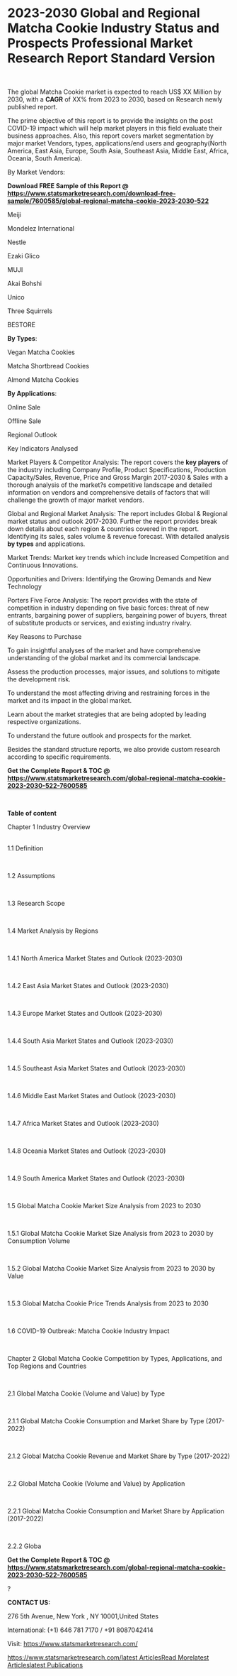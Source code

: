 <h1>2023-2030 Global and Regional Matcha Cookie Industry Status and Prospects Professional Market Research Report Standard Version</h1><br/><p>The global Matcha Cookie market is expected to reach US$ XX Million by 2030, with a <strong>CAGR</strong> of XX% from 2023 to 2030, based on Research newly published report.</p>
 
 
 
 <p>The prime objective of this report is to provide the insights on the post COVID-19 impact which will help market players in this field evaluate their business approaches. Also, this report covers market segmentation by major market Vendors, types, applications/end users and geography(North America, East Asia, Europe, South Asia, Southeast Asia, Middle East, Africa, Oceania, South America).</p>
 
 
 
 <p>By Market Vendors:</p>
 
 
 
 <p><strong>Download FREE Sample of this Report @ <a href="https://www.statsmarketresearch.com/download-free-sample/7600585/global-regional-matcha-cookie-2023-2030-522">https://www.statsmarketresearch.com/download-free-sample/7600585/global-regional-matcha-cookie-2023-2030-522</a></strong></p>
 
 
 
 <p>Meiji</p>
 
 
 
 <p>Mondelez International</p>
 
 
 
 <p>Nestle</p>
 
 
 
 <p>Ezaki Glico</p>
 
 
 
 <p>MUJI</p>
 
 
 
 <p>Akai Bohshi</p>
 
 
 
 <p>Unico</p>
 
 
 
 <p>Three Squirrels</p>
 
 
 
 <p>BESTORE</p>
 
 
 
 <p><strong>By Types</strong>:</p>
 
 
 
 <p>Vegan Matcha Cookies</p>
 
 
 
 <p>Matcha Shortbread Cookies</p>
 
 
 
 <p>Almond Matcha Cookies</p>
 
 
 
 <p><strong><strong>By Applications</strong></strong>:</p>
 
 
 
 <p>Online Sale</p>
 
 
 
 <p>Offline Sale</p>
 
 
 
 <p>Regional Outlook</p>
 
 
 
 <p>Key Indicators Analysed</p>
 
 
 
 <p>Market Players & Competitor Analysis: The report covers the <strong>key players</strong> of the industry including Company Profile, Product Specifications, Production Capacity/Sales, Revenue, Price and Gross Margin 2017-2030 & Sales with a thorough analysis of the market?s competitive landscape and detailed information on vendors and comprehensive details of factors that will challenge the growth of major market vendors.</p>
 
 
 
 <p>Global and Regional Market Analysis: The report includes Global & Regional market status and outlook 2017-2030. Further the report provides break down details about each region & countries covered in the report. Identifying its sales, sales volume & revenue forecast. With detailed analysis <strong>by types</strong> and applications.</p>
 
 
 
 <p>Market Trends: Market key trends which include Increased Competition and Continuous Innovations.</p>
 
 
 
 <p>Opportunities and Drivers: Identifying the Growing Demands and New Technology</p>
 
 
 
 <p>Porters Five Force Analysis: The report provides with the state of competition in industry depending on five basic forces: threat of new entrants, bargaining power of suppliers, bargaining power of buyers, threat of substitute products or services, and existing industry rivalry.</p>
 
 
 
 <p>Key Reasons to Purchase</p>
 
 
 
 <p>To gain insightful analyses of the market and have comprehensive understanding of the global market and its commercial landscape.</p>
 
 
 
 <p>Assess the production processes, major issues, and solutions to mitigate the development risk.</p>
 
 
 
 <p>To understand the most affecting driving and restraining forces in the market and its impact in the global market.</p>
 
 
 
 <p>Learn about the market strategies that are being adopted by leading respective organizations.</p>
 
 
 
 <p>To understand the future outlook and prospects for the market.</p>
 
 
 
 <p>Besides the standard structure reports, we also provide custom research according to specific requirements.</p>
 
 
 
 <div><b>Get the Complete Report & TOC @ <a href="https://www.statsmarketresearch.com/global-regional-matcha-cookie-2023-2030-522-7600585">https://www.statsmarketresearch.com/global-regional-matcha-cookie-2023-2030-522-7600585</a></b></div>
 
 
 
 <p><br />
 
 <b>Table of content</b></p>
 
 
 
 <p>Chapter 1 Industry Overview<br />
 
 <br />
 
 1.1 Definition<br />
 
 <br />
 
 1.2 Assumptions<br />
 
 <br />
 
 1.3 Research Scope<br />
 
 <br />
 
 1.4 Market Analysis by Regions<br />
 
 <br />
 
 1.4.1 North America Market States and Outlook (2023-2030)<br />
 
 <br />
 
 1.4.2 East Asia Market States and Outlook (2023-2030)<br />
 
 <br />
 
 1.4.3 Europe Market States and Outlook (2023-2030)<br />
 
 <br />
 
 1.4.4 South Asia Market States and Outlook (2023-2030)<br />
 
 <br />
 
 1.4.5 Southeast Asia Market States and Outlook (2023-2030)<br />
 
 <br />
 
 1.4.6 Middle East Market States and Outlook (2023-2030)<br />
 
 <br />
 
 1.4.7 Africa Market States and Outlook (2023-2030)<br />
 
 <br />
 
 1.4.8 Oceania Market States and Outlook (2023-2030)<br />
 
 <br />
 
 1.4.9 South America Market States and Outlook (2023-2030)<br />
 
 <br />
 
 1.5 Global Matcha Cookie Market Size Analysis from 2023 to 2030<br />
 
 <br />
 
 1.5.1 Global Matcha Cookie Market Size Analysis from 2023 to 2030 by Consumption Volume<br />
 
 <br />
 
 1.5.2 Global Matcha Cookie Market Size Analysis from 2023 to 2030 by Value<br />
 
 <br />
 
 1.5.3 Global Matcha Cookie Price Trends Analysis from 2023 to 2030<br />
 
 <br />
 
 1.6 COVID-19 Outbreak: Matcha Cookie Industry Impact<br />
 
 <br />
 
 Chapter 2 Global Matcha Cookie Competition by Types, Applications, and Top Regions and Countries<br />
 
 <br />
 
 2.1 Global Matcha Cookie (Volume and Value) by Type<br />
 
 <br />
 
 2.1.1 Global Matcha Cookie Consumption and Market Share by Type (2017-2022)<br />
 
 <br />
 
 2.1.2 Global Matcha Cookie Revenue and Market Share by Type (2017-2022)<br />
 
 <br />
 
 2.2 Global Matcha Cookie (Volume and Value) by Application<br />
 
 <br />
 
 2.2.1 Global Matcha Cookie Consumption and Market Share by Application (2017-2022)<br />
 
 <br />
 
 2.2.2 Globa</p>
 
 
 
 <div><b>Get the Complete Report & TOC @ <a href="https://www.statsmarketresearch.com/global-regional-matcha-cookie-2023-2030-522-7600585">https://www.statsmarketresearch.com/global-regional-matcha-cookie-2023-2030-522-7600585</a></b></div>
 
 
 
 <p>? </p>
 
 
 
 <p><b>CONTACT US:</b><br />
 
 276 5th Avenue, New York , NY 10001,United States<br />
 
 International: (+1) 646 781 7170 / +91 8087042414<br />
 
 Visit: <a href="https://www.statsmarketresearch.com/">https://www.statsmarketresearch.com/</a><br />
 
 <a href="https://gyeongbokgung.com">https://www.statsmarketresearch.com/</a><a href="https://hallyeomaritime.com">latest Articles</a><a href="https://jingwansa.com">Read More</a><a href="https://nguoiviet.jp/">latest Articles</a><a href="https://www.intelmarketresearch.com/">latest Publications</a></p>